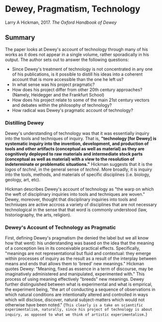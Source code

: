 # Dewey, Pragmatism, Technology
Larry A Hickman, 2017.
_The Oxford Handbook of Dewey_

## Summary

The paper looks at Dewey's account of technology through many of his works as it does not appear in a single volume, rather sporadically in his output. The author sets out to answer the following questions:

  - Since Dewey's treatment of technology is not concentrated in any one of his publications, is it possible to distill his ideas into a coherent account that is more accessible than the one he left us?
  - In what sense was his project pragmatic?
  - How does his project differ from other 20th century approaches? (Namely, Heidegger and the Frankfurt School)
  - How does his project relate to some of the main 21st century vectors and debates within the philosophy of technology?
  - How radical was Dewey's pragmatic account of technology?

### Distilling Dewey

Dewey's understanding of technology was that it was essentially inquiry into the tools and techniques of inquiry. That is, __"technology [for Dewey] is systematic inquiry into the invention, development, and production of tools and other artifacts (conceptual as well as material) as they are cognitively deployed to raw materials and intermediate stock parts (conceptual as well as material) with a view to the resolution of indeterminate or problematic situations."__ Hickman suggests that it is the _logos_ of _technē_, in the general sense of _technē_. More broadly, it is inquiry into the tools, methods, and materials of specific disciplines (i.e. biology, geology, art, etc).

Hickman describes Dewey's account of technology as "the warp on which the weft of disciplinary inquiries into tools and techniques are woven." Dewey, moreover, thought that disciplinary inquiries into tools and techniuqes are active accross a variety of disciplines that are not necessary technological in the sense that that word is commonly understood (law, historiography, the arts, religion).

### Dewey's Account of Technology as Pragmatic

First, defining Dewey's pragmatism (he denied the label but we all know how that went): his understanding was based on the idea that the meaning of a conception lies in its conceivable practical effects. Specifically, "meanings are not representational but fluid and contextual: they emerge within processes of inquiry as the result as a result of the interplay between means and ends that allows them to 'breed' new meanings." Hickman quotes Dewey: "Meaning, fixed as essence in a term of discourse, may be imaginatively administered and manipulated, experimented with." This process of using meaning effectively "breeds" new meanings. Dewey further distinguished between what is experimental and what is empirical, the experiment being, "the art of conducting a sequence of observations in which natural conditions are intentionally altered and controlled in ways which will disclose, discover, natural subject-matters which would not otherwise have been noted." (`This clearly is a take on scientific experimentalism, naturally, since his project of technology is about inquiry, as opposed to what we think of artistic experimentalism.`)
